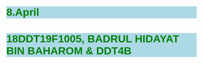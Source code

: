 # 8.April
<!DOCTYPE html>
<html lang="en">
<head>
    <meta charset="UTF-8">
    <meta http-equiv="X-UA-Compatible" content="IE=edge">
    <meta name="viewport" content="width=device-width, initial-scale=1.0">
    <title>Document</title>
    <style>  
     h1 {
            color: green;
            background-color: lightblue;
        }
* {
    font-family: Arial;
}
.intro {
  background-color: yellow;
}
    </style>
</head>
<body>
    <h1>18DDT19F1005, BADRUL HIDAYAT BIN BAHAROM & DDT4B</h1>
</body>
</html>

